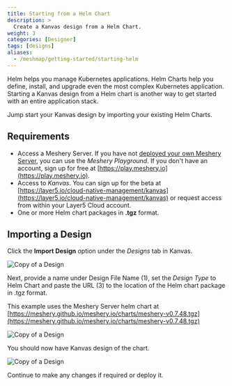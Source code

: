 ```yaml
---
title: Starting from a Helm Chart
description: >
  Create a Kanvas design from a Helm Chart.
weight: 3
categories: [Designer]
tags: [designs]
aliases:
  - /meshmap/getting-started/starting-helm
---
```


Helm helps you manage Kubernetes applications. Helm Charts help you define, install, and upgrade even the most complex Kubernetes application.
Starting a Kanvas design from a Helm chart is another way to get started with an entire application stack.

Jump start your Kanvas design by importing your existing Helm Charts.

## Requirements

- Access a Meshery Server. If you have not [deployed your own Meshery Server](https://docs.meshery.io/installation), you can use the _Meshery Playground_. If you don't have an account, sign up for free at [https://play.meshery.io](https://play.meshery.io).
- Access to _Kanvas_. You can sign up for the beta at [https://layer5.io/cloud-native-management/kanvas](https://layer5.io/cloud-native-management/kanvas) or request access from within your Layer5 Cloud account.
- One or more Helm chart packages in **.tgz** format.

## Importing a Design

Click the **Import Design** option under the _Designs_ tab in Kanvas.

![Copy of a Design](/kanvas/getting-started/images/2024-04-18_18-01.png)

Next, provide a name under Design File Name (1), set the _Design Type_ to Helm Chart and paste the URL (3) to the location of the Helm chart package in .tgz format.

This example uses the Meshery Server helm chart at [https://meshery.github.io/meshery.io/charts/meshery-v0.7.48.tgz](https://meshery.github.io/meshery.io/charts/meshery-v0.7.48.tgz)

![Copy of a Design](/kanvas/getting-started/images/2024-04-18_18-04.png)

You should now have Kanvas design of the chart.

![Copy of a Design](/kanvas/getting-started/images/2024-04-18_18-10.png)

Continue to make any changes if required or deploy it.
